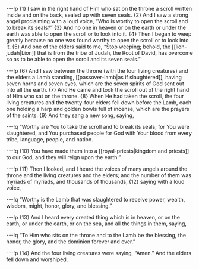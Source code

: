 ---!p
{1} I saw in the right hand of Him who sat on the throne a scroll
written inside and on the back, sealed up with seven seals. {2} And I saw a strong angel proclaiming with a loud voice, “Who is worthy to open the scroll and to break its seals?” {3} And no one in heaven or on the earth or under the earth was able to open the scroll or to look into it. {4} Then I began to weep greatly because no one was found worthy to open the scroll or to look into it. {5} And one of the elders said to me, “Stop weeping; behold, the [[lion-judah|Lion]] that is from the tribe of Judah, the Root of David, has overcome so as to be able to open the scroll and its seven seals.”

---!p
{6} And I saw between the throne (with the four living creatures) and the elders a Lamb standing, [[passover-lamb|as if slaughtered]], having seven horns and seven eyes, which are the seven spirits of God sent out into all the earth. {7} And He came and took the scroll out of the right hand of Him who sat on the throne. {8} When He had taken the scroll, the four living creatures and the twenty-four elders fell down before the Lamb, each one holding a harp and golden bowls full of incense, which are the prayers of the saints. {9} And they sang a new song, saying,

---!q
“Worthy are You to take the scroll and to break its seals; for You were slaughtered, and You purchased people for God with Your blood from every tribe, language, people, and nation.

---!q
{10} You have made them into a [[royal-priests|kingdom and priests]] to our God, and they will reign upon the earth.”

---!p
{11} Then I looked, and I heard the voices of many angels around the throne and the living creatures and the elders; and the number of them was myriads of myriads, and thousands of thousands, {12} saying with a loud voice,

---!q
“Worthy is the Lamb that was slaughtered to receive power, wealth, wisdom, might, honor, glory, and blessing.”

---!p
{13} And I heard every created thing which is in heaven, or on the earth, or under the earth, or on the sea, and all the things in them, saying,

---!q
“To Him who sits on the throne and to the Lamb be the blessing, the honor, the glory, and the dominion forever and ever.”

---!p
{14} And the four living creatures were saying, “Amen.” And the elders fell down and worshiped.
